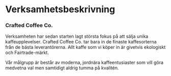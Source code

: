 # Verksamhetsbeskrivning

### Crafted Coffee Co.
Verksamheten har sedan starten lagt största fokus på att sälja unika kaffeupplevelser. Crafted Coffee Co. tar bara in de finaste kaffesorterna från de bästa leverantörerna. Allt kaffe som vi köper in är givetvis ekologiskt och Fairtrade-märkt.

Vår målgrupp är består av moderna, jordnära kaffeentusiaster som vill göra medvetna val men samtidigt aldrig tumma på kvalitén.
